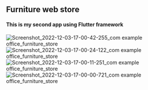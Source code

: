 ## Furniture web store 

#### This is my second app using Flutter framework
![Screenshot_2022-12-03-17-00-42-255_com example office_furniture_store](https://user-images.githubusercontent.com/105711066/205446307-2021b3f8-6ded-4979-b349-93ac6754d0e3.jpg)
![Screenshot_2022-12-03-17-00-24-122_com example office_furniture_store](https://user-images.githubusercontent.com/105711066/205446331-16f371fa-1ae1-40d5-bfab-6063817964d3.jpg)
![Screenshot_2022-12-03-17-00-11-251_com example office_furniture_store](https://user-images.githubusercontent.com/105711066/205446346-d040a181-8e01-40bb-904f-445eec061681.jpg)
![Screenshot_2022-12-03-17-00-00-721_com example office_furniture_store](https://user-images.githubusercontent.com/105711066/205446361-1d3eeae9-79a4-48ab-855e-878695200897.jpg)
